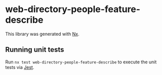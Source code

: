 # web-directory-people-feature-describe

This library was generated with [Nx](https://nx.dev).

## Running unit tests

Run `nx test web-directory-people-feature-describe` to execute the unit tests via [Jest](https://jestjs.io).
